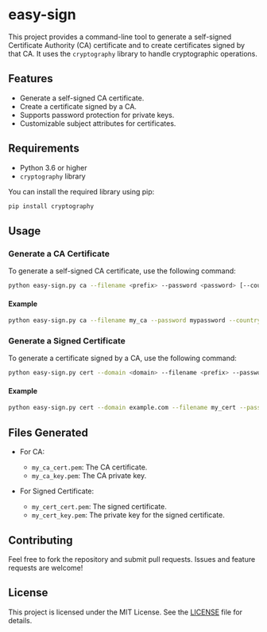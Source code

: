 # easy-sign

This project provides a command-line tool to generate a self-signed Certificate Authority (CA) certificate and to create certificates signed by that CA. It uses the `cryptography` library to handle cryptographic operations.

## Features

- Generate a self-signed CA certificate.
- Create a certificate signed by a CA.
- Supports password protection for private keys.
- Customizable subject attributes for certificates.

## Requirements

- Python 3.6 or higher
- `cryptography` library

You can install the required library using pip:

```bash
pip install cryptography
```

## Usage

### Generate a CA Certificate

To generate a self-signed CA certificate, use the following command:

```bash
python easy-sign.py ca --filename <prefix> --password <password> [--country <country>] [--state <state>] [--locality <locality>] [--organization <organization>] [--common-name <common name>]
```

#### Example

```bash
python easy-sign.py ca --filename my_ca --password mypassword --country US --state California --locality San Francisco --organization "Example Company" --common-name "My CA"
```

### Generate a Signed Certificate

To generate a certificate signed by a CA, use the following command:

```bash
python easy-sign.py cert --domain <domain> --filename <prefix> --password <password> --ca-key <path to CA key> --ca-cert <path to CA cert> --ca-password <password> [--country <country>] [--state <state>] [--locality <locality>] [--organization <organization>]
```

#### Example

```bash
python easy-sign.py cert --domain example.com --filename my_cert --password mypassword --ca-key my_ca_key.pem --ca-cert my_ca_cert.pem --ca-password mypassword --country US --state California --locality San Francisco --organization "Example Company"
```

## Files Generated

- For CA:
  - `my_ca_cert.pem`: The CA certificate.
  - `my_ca_key.pem`: The CA private key.

- For Signed Certificate:
  - `my_cert_cert.pem`: The signed certificate.
  - `my_cert_key.pem`: The private key for the signed certificate.


## Contributing

Feel free to fork the repository and submit pull requests. Issues and feature requests are welcome!

## License

This project is licensed under the MIT License. See the [LICENSE](LICENSE) file for details.
